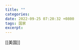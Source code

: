 ```yaml
---
title: ""
categories: 
date: 2022-09-25 07:20:32 +0800
tags: 国家
excerpt: 
---
```




[[美国]]









